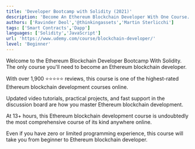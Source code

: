 ```yaml
---
title: 'Developer Bootcamp with Solidity (2021)'
description: 'Become An Ethereum Blockchain Developer With One Course. Master Solidity, Web3.JS, Truffle, Metamask, Remix & More!'
authors: ['Ravinder Deol','@thinkingassets','Martin Sterlicchi']
tags: ['Smart Contracts','Dapp']
languages: ['Solidity','JavaScript']
url: 'https://www.udemy.com/course/blockchain-developer/'
level: 'Beginner'
---
```


Welcome to the Ethereum Blockchain Developer Bootcamp With Solidity. The only course you'll need to become an Ethereum blockchain developer.

With over 1,900 ⭐️⭐️⭐️⭐️⭐️ reviews, this course is one of the highest-rated Ethereum blockchain development courses online.

Updated video tutorials, practical projects, and fast support in the discussion board are how you master Ethereum blockchain development.

At 13+ hours, this Ethereum blockchain development course is undoubtedly the most comprehensive course of its kind anywhere online.

Even if you have zero or limited programming experience, this course will take you from beginner to Ethereum blockchain developer.